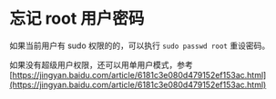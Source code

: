 
# 忘记 root 用户密码

如果当前用户有 sudo 权限的的，可以执行 `sudo passwd root` 重设密码。

如果没有超级用户权限，还可以用单用户模式，参考 [https://jingyan.baidu.com/article/6181c3e080d479152ef153ac.html](https://jingyan.baidu.com/article/6181c3e080d479152ef153ac.html)